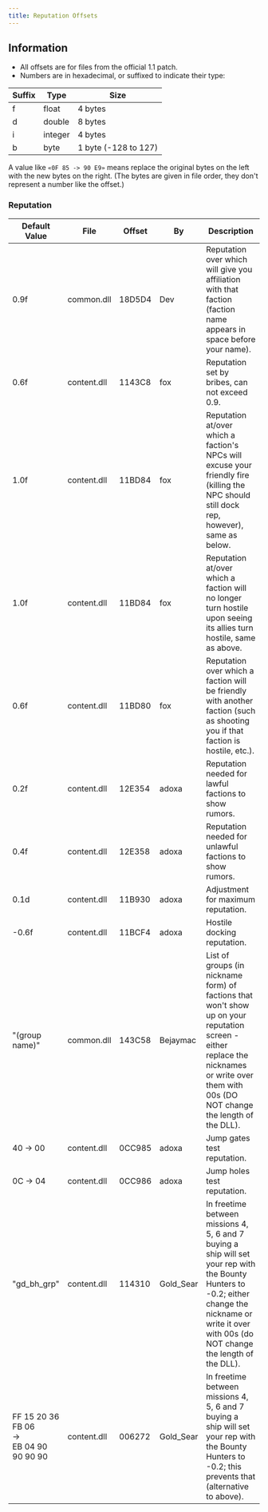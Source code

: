 ```yaml
---
title: Reputation Offsets
---
```


## Information

- All offsets are for files from the official 1.1 patch.
- Numbers are in hexadecimal, or suffixed to indicate their type:

| Suffix | Type    | Size                 |
| ------ | ------- | -------------------- |
| f      | float   | 4 bytes              |
| d      | double  | 8 bytes              |
| i      | integer | 4 bytes              |
| b      | byte    | 1 byte (-128 to 127) |

A value like `«0F 85 -> 90 E9»` means replace the original bytes on the left with the new bytes on the right. (The bytes are given in file order, they don't represent a number like the offset.)

### Reputation

| Default Value                                    | File        | Offset | By        | Description                                                                                                                                                                                             |
| ------------------------------------------------ | ----------- | ------ | --------- | ------------------------------------------------------------------------------------------------------------------------------------------------------------------------------------------------------- |
| 0.9f                                             | common.dll  | 18D5D4 | Dev       | Reputation over which will give you affiliation with that faction (faction name appears in space before your name).                                                                                     |
| 0.6f                                             | content.dll | 1143C8 | fox       | Reputation set by bribes, can not exceed 0.9.                                                                                                                                                           |
| 1.0f                                             | content.dll | 11BD84 | fox       | Reputation at/over which a faction's NPCs will excuse your friendly fire (killing the NPC should still dock rep, however), same as below.                                                               |
| 1.0f                                             | content.dll | 11BD84 | fox       | Reputation at/over which a faction will no longer turn hostile upon seeing its allies turn hostile, same as above.                                                                                      |
| 0.6f                                             | content.dll | 11BD80 | fox       | Reputation over which a faction will be friendly with another faction (such as shooting you if that faction is hostile, etc.).                                                                          |
| 0.2f                                             | content.dll | 12E354 | adoxa     | Reputation needed for lawful factions to show rumors.                                                                                                                                                   |
| 0.4f                                             | content.dll | 12E358 | adoxa     | Reputation needed for unlawful factions to show rumors.                                                                                                                                                 |
| 0.1d                                             | content.dll | 11B930 | adoxa     | Adjustment for maximum reputation.                                                                                                                                                                      |
| -0.6f                                            | content.dll | 11BCF4 | adoxa     | Hostile docking reputation.                                                                                                                                                                             |
| "(group name)"                                   | common.dll  | 143C58 | Bejaymac  | List of groups (in nickname form) of factions that won't show up on your reputation screen - either replace the nicknames or write over them with 00s (DO NOT change the length of the DLL).            |
| 40 -> 00                                         | content.dll | 0CC985 | adoxa     | Jump gates test reputation.                                                                                                                                                                             |
| 0C -> 04                                         | content.dll | 0CC986 | adoxa     | Jump holes test reputation.                                                                                                                                                                             |
| "gd_bh_grp"                                      | content.dll | 114310 | Gold_Sear | In freetime between missions 4, 5, 6 and 7 buying a ship will set your rep with the Bounty Hunters to -0.2; either change the nickname or write it over with 00s (do NOT change the length of the DLL). |
| FF 15 20 36 FB 06<br />-><br />EB 04 90 90 90 90 | content.dll | 006272 | Gold_Sear | In freetime between missions 4, 5, 6 and 7 buying a ship will set your rep with the Bounty Hunters to -0.2; this prevents that (alternative to above).                                                  |
